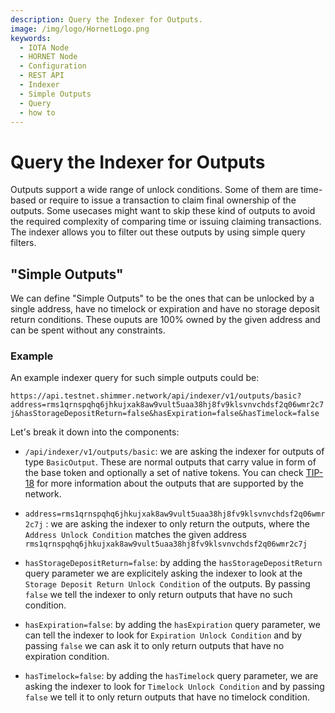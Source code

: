 ```yaml
---
description: Query the Indexer for Outputs.
image: /img/logo/HornetLogo.png
keywords:
  - IOTA Node
  - HORNET Node
  - Configuration
  - REST API
  - Indexer
  - Simple Outputs
  - Query
  - how to
---
```


# Query the Indexer for Outputs

Outputs support a wide range of unlock conditions. Some of them are time-based or require to issue a transaction to claim final ownership of the outputs. Some usecases might want to skip these kind of outputs to avoid the required complexity of comparing time or issuing claiming transactions. The indexer allows you to filter out these outputs by using simple query filters.

## "Simple Outputs"

We can define "Simple Outputs" to be the ones that can be unlocked by a single address, have no timelock or expiration and have no storage deposit return conditions. These ouputs are 100% owned by the given address and can be spent without any constraints.

### Example

An example indexer query for such simple outputs could be:

`https://api.testnet.shimmer.network/api/indexer/v1/outputs/basic?address=rms1qrnspqhq6jhkujxak8aw9vult5uaa38hj8fv9klsvnvchdsf2q06wmr2c7j&hasStorageDepositReturn=false&hasExpiration=false&hasTimelock=false`

Let's break it down into the components:

- `/api/indexer/v1/outputs/basic`: we are asking the indexer for outputs of type `BasicOutput`. These are normal outputs that carry value in form of the base token and optionally a set of native tokens. You can check [TIP-18](https://github.com/lzpap/tips/blob/master/tips/TIP-0018/tip-0018.md) for more information about the outputs that are supported by the network.

- `address=rms1qrnspqhq6jhkujxak8aw9vult5uaa38hj8fv9klsvnvchdsf2q06wmr2c7j` : we are asking the indexer to only return the outputs, where the `Address Unlock Condition` matches the given address `rms1qrnspqhq6jhkujxak8aw9vult5uaa38hj8fv9klsvnvchdsf2q06wmr2c7j`

- `hasStorageDepositReturn=false`: by adding the `hasStorageDepositReturn` query parameter we are explicitely asking the indexer to look at the `Storage Deposit Return Unlock Condition` of the outputs. By passing `false` we tell the indexer to only return outputs that have no such condition.

- `hasExpiration=false`: by adding the `hasExpiration` query parameter, we can tell the indexer to look for `Expiration Unlock Condition` and by passing `false` we can ask it to only return outputs that have no expiration condition.

- `hasTimelock=false`: by adding the `hasTimelock` query parameter, we are asking the indexer to look for `Timelock Unlock Condition` and by passing `false` we tell it to only return outputs that have no timelock condition.
